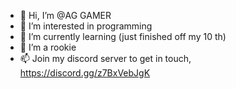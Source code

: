 - 👋 Hi, I’m @AG GAMER
- 👀 I’m interested in programming
- 🌱 I’m currently learning (just finished off my 10 th)
- 💞️ I’m a rookie
- 📫 Join my discord server to get in touch, https://discord.gg/z7BxVebJgK

<!---
AGgamer202/AGgamer202 is a ✨ special ✨ repository because its `README.md` (this file) appears on your GitHub profile.
You can click the Preview link to take a look at your changes.
--->
